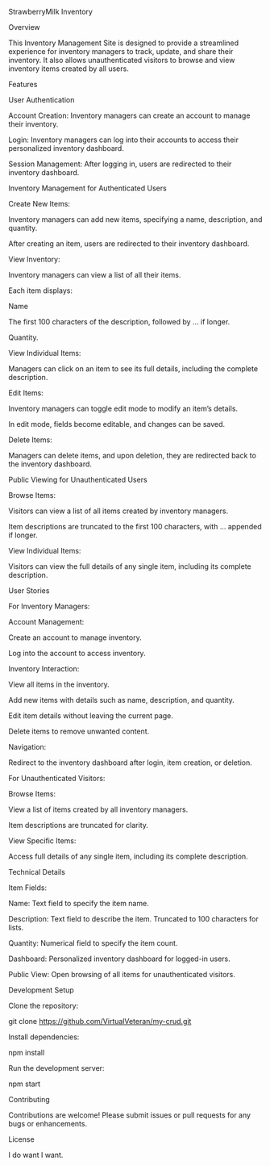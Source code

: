StrawberryMilk Inventory 

Overview

This Inventory Management Site is designed to provide a streamlined experience for inventory managers to track, update, and share their inventory. It also allows unauthenticated visitors to browse and view inventory items created by all users.

Features

User Authentication

Account Creation: Inventory managers can create an account to manage their inventory.

Login: Inventory managers can log into their accounts to access their personalized inventory dashboard.

Session Management: After logging in, users are redirected to their inventory dashboard.

Inventory Management for Authenticated Users

Create New Items:

Inventory managers can add new items, specifying a name, description, and quantity.

After creating an item, users are redirected to their inventory dashboard.

View Inventory:

Inventory managers can view a list of all their items.

Each item displays:

Name

The first 100 characters of the description, followed by ... if longer.

Quantity.

View Individual Items:

Managers can click on an item to see its full details, including the complete description.

Edit Items:

Inventory managers can toggle edit mode to modify an item’s details.

In edit mode, fields become editable, and changes can be saved.

Delete Items:

Managers can delete items, and upon deletion, they are redirected back to the inventory dashboard.

Public Viewing for Unauthenticated Users

Browse Items:

Visitors can view a list of all items created by inventory managers.

Item descriptions are truncated to the first 100 characters, with ... appended if longer.

View Individual Items:

Visitors can view the full details of any single item, including its complete description.

User Stories

For Inventory Managers:

Account Management:

Create an account to manage inventory.

Log into the account to access inventory.

Inventory Interaction:

View all items in the inventory.

Add new items with details such as name, description, and quantity.

Edit item details without leaving the current page.

Delete items to remove unwanted content.

Navigation:

Redirect to the inventory dashboard after login, item creation, or deletion.

For Unauthenticated Visitors:

Browse Items:

View a list of items created by all inventory managers.

Item descriptions are truncated for clarity.

View Specific Items:

Access full details of any single item, including its complete description.

Technical Details

Item Fields:

Name: Text field to specify the item name.

Description: Text field to describe the item. Truncated to 100 characters for lists.

Quantity: Numerical field to specify the item count.

Dashboard: Personalized inventory dashboard for logged-in users.

Public View: Open browsing of all items for unauthenticated visitors.

Development Setup

Clone the repository:

git clone https://github.com/VirtualVeteran/my-crud.git

Install dependencies:

npm install

Run the development server:

npm start

Contributing

Contributions are welcome! Please submit issues or pull requests for any bugs or enhancements.

License

I do want I want.

